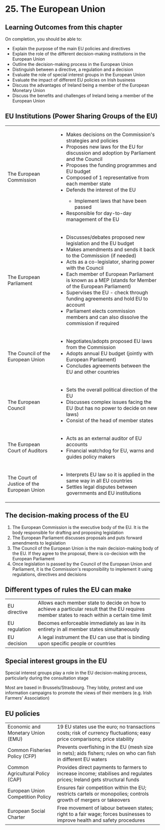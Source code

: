 # 25. The European Union

## Learning Outcomes from this chapter
On completion, you should be able to:
- Explain the purpose of the main EU policies and directives
- Explain the role of the different decision-making institutions in the European Union
- Outline the decision-making process in the European Union
- Distinguish between a directive, a regulation and a decision
- Evaluate the role of special interest groups in the European Union
- Evaluate the impact of different EU policies on Irish business
- Discuss the advantages of Ireland being a member of the European Monetary Union
- Discuss the benefits and challenges of Ireland being a member of the European Union

## EU Institutions (Power Sharing Groups of the EU)

<table>
<tbody>
<tr>
<td>The European Commission</td>
<td><ul><li>Makes decisions on the Commission's strategies and policies</li><li>Proposes new laws for the EU for discussion and adoption by Parliament and the Council</li><li>Proposes the funding programmes and EU budget</li><li>Composed of 1 representative from each member state</li><li>Defends the interest of the EU</li><ul><li>Implement laws that have been passed</li></ul><li>Responsible for day-to-day management of the EU</li></ul></td>
</tr>
<tr>
<td>The European Parliament</td>
<td><ul><li>Discusses/debates proposed new legislation and the EU budget</li><li>Makes amendments and sends it back to the Commission (if needed)</li><li>Acts as a co-legislator, sharing power with the Council</li><li>Each member of European Parliament is known as a MEP (stands for Member of the European Parliament)</li><li>Supervises the EU - check through funding agreements and hold EU to account</li><li>Parliament elects commission members and can also dissolve the commission if required</li></ul></td>
</tr>
<tr>
<td>The Council of the European Union</td>
<td><ul><li>Negotiates/adopts proposed EU laws from the Commission</li><li>Adopts annual EU budget (jointly with European Parliament)</li><li>Concludes agreements between the EU and other countries</li></ul></td>
</tr>
<tr>
<td>The European Council</td>
<td><ul><li>Sets the overall political direction of the EU</li><li>Discusses complex issues facing the EU (but has no power to decide on new laws)</li><li>Consist of the head of member states</li></ul></td>
</tr>
<tr>
<td>The European Court of Auditors</td>
<td><ul><li>Acts as an external auditor of EU accounts</li><li>Financial watchdog for EU, warns and guides policy makers</li></ul></td>
</tr>
<tr>
<td>The Court of Justice of the European Union</td>
<td><ul><li>Interprets EU law so it is applied in the same way in all EU countries</li><li>Settles legal disputes between governments and EU institutions</li></ul></td>
</tr>
</tbody>
</table>

<!-- This old markdown table is outdated (Above table has notes below table doesn't have)
|  |  |
|-|-|
| The European Commission | <ul><li>Makes decisions on the Commission's strategies and policies</li><li>Proposes new laws for the EU for discussion and adoption by Parliament and the Council</li><li>Proposes the funding programmes and EU budget</li></ul> |
| The European Parliament | <ul><li>Discusses/debates proposed new legislation and the EU budget</li><li>Makes amendments and sends it back to the Commission (if needed)</li><li>Acts as a co-legislator, sharing power with the Council</li></ul> |
| The Council of the European Union | <ul><li>Negotiates/adopts propsoed EU laws from the Commission</li><li>Adopts annual EU budget (jointly with European Parliament)</li><li>Concludes agreements between the EU and other countries</li></ul> |
| The European Council | <ul><li>Sets the overall political direction of the EU</li><li>Discusses complex issues facing the EU (but has no power to decide on new laws)</li><li>Consist of the head of member states</li></ul> |
| The European Court of Auditors | <ul><li>Acts as an external auditor of EU accounts</li><li>Financial watchdog for EU, warns and guides policy makers</li></ul> |
| The Court of Justice of the European Union | <ul><li>Interprets EU law so it is applied in the same way in all EU countries</li><li>Settles legal disputes between governments and EU institutions</li></ul> |
--->

## The decision-making process of the EU

1. The European Commission is the executive body of the EU. It is the body responsible for drafting and proposing legislation 
2. The European Parliament discusses proposals and puts forward amendments to legislation
3. The Council of the European Union is the main decision-making body of the EU. If they agree to the proposal, there is co-decision with the European Parliament
4. Once legislation is passed by the Council of the European Union and Parliament, it is the Commission's responsibility to implement it using regulations, directives and decisions

## Different types of rules the EU can make

|  |  |
|-|-|
| EU directive | Allows each member state to decide on how to achieve a particular result that the EU requires member states to reach within a certain time limit |
| EU regulation | Becomes enforceable immediately as law in its entirety in all member states simultaneously |
| EU decision | A legal instrument the EU can use that is binding upon specific people or countries |

## Special interest groups in the EU
Special interest groups play a role in the EU decision-making process, particularly during the consultation stage

Most are based in Brussels/Strasbourg. They lobby, protest and use information campaigns to promote the views of their members (e.g. Irish Farmers' Association)

## EU policies

|  |  |
|-|-|
| Economic and Monetary Union (EMU) | 19 EU states use the euro; no transactions costs; risk of currency fluctuations; easy price comparisons; price stability |
| Common Fisheries Policy (CFP)  | Prevents overfishing in the EU (mesh size in nets); aids fishers; rules on who can fish in different EU waters |
| Common Agricultural Policy (CAP) | Provides direct payments to farmers to increase income; stabilises and regulates prices; Ireland gets structural funds |
| European Union Competition Policy | Ensures fair competition within the EU; restricts cartels or monopolies; controls growth of mergers or takeovers |
| European Social Charter | Free movement of labour between states; right to a fair wage; forces businesses to improve health and safety procedures |
